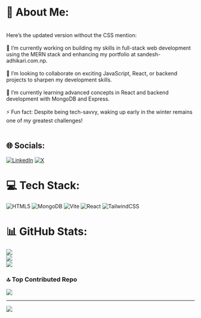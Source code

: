 # 💫 About Me:
<br>Here’s the updated version without the CSS mention:<br><br>🔭 I’m currently working on building my skills in full-stack web development using the MERN stack and enhancing my portfolio at sandesh-adhikari.com.np.<br><br>👯 I’m looking to collaborate on exciting JavaScript, React, or backend projects to sharpen my development skills.<br><br>🌱 I’m currently learning advanced concepts in React and backend development with MongoDB and Express.<br><br>⚡ Fun fact: Despite being tech-savvy, waking up early in the winter remains one of my greatest challenges!<br><br>


## 🌐 Socials:
[![LinkedIn](https://img.shields.io/badge/LinkedIn-%230077B5.svg?logo=linkedin&logoColor=white)](https://linkedin.com/in/https://www.linkedin.com/in/sandesh-adhikari-3b14532a4/) [![X](https://img.shields.io/badge/X-black.svg?logo=X&logoColor=white)](https://x.com/https://x.com/San_D_es) 

# 💻 Tech Stack:
![HTML5](https://img.shields.io/badge/html5-%23E34F26.svg?style=for-the-badge&logo=html5&logoColor=white) ![MongoDB](https://img.shields.io/badge/MongoDB-%234ea94b.svg?style=for-the-badge&logo=mongodb&logoColor=white) ![Vite](https://img.shields.io/badge/vite-%23646CFF.svg?style=for-the-badge&logo=vite&logoColor=white) ![React](https://img.shields.io/badge/react-%2320232a.svg?style=for-the-badge&logo=react&logoColor=%2361DAFB) ![TailwindCSS](https://img.shields.io/badge/tailwindcss-%2338B2AC.svg?style=for-the-badge&logo=tailwind-css&logoColor=white)
# 📊 GitHub Stats:
![](https://github-readme-stats.vercel.app/api?username=LinearDash&theme=dark&hide_border=false&include_all_commits=false&count_private=false)<br/>
![](https://github-readme-streak-stats.herokuapp.com/?user=LinearDash&theme=dark&hide_border=false)<br/>
![](https://github-readme-stats.vercel.app/api/top-langs/?username=LinearDash&theme=dark&hide_border=false&include_all_commits=false&count_private=false&layout=compact)

### 🔝 Top Contributed Repo
![](https://github-contributor-stats.vercel.app/api?username=LinearDash&limit=5&theme=dark&combine_all_yearly_contributions=true)

---
[![](https://visitcount.itsvg.in/api?id=LinearDash&icon=0&color=0)](https://visitcount.itsvg.in)

<!-- Proudly created with GPRM ( https://gprm.itsvg.in ) -->
